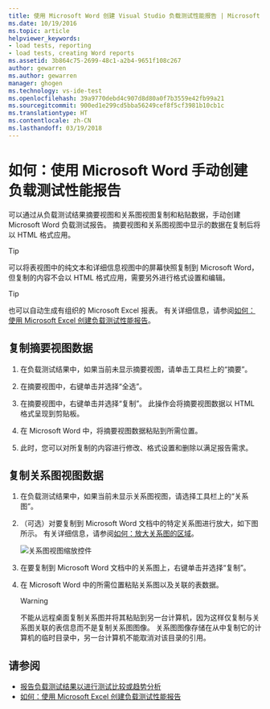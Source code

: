 ```yaml
---
title: 使用 Microsoft Word 创建 Visual Studio 负载测试性能报告 | Microsoft Docs
ms.date: 10/19/2016
ms.topic: article
helpviewer_keywords:
- load tests, reporting
- load tests, creating Word reports
ms.assetid: 3b864c75-2699-48c1-a2b4-9651f108c267
author: gewarren
ms.author: gewarren
manager: ghogen
ms.technology: vs-ide-test
ms.openlocfilehash: 39a9770debd4c907d8d80a0f7b3559e42fb99a21
ms.sourcegitcommit: 900ed1e299cd5bba56249cef8f5cf3981b10cb1c
ms.translationtype: HT
ms.contentlocale: zh-CN
ms.lasthandoff: 03/19/2018
---
```

# <a name="how-to-manually-create-a-load-test-performance-report-using-microsoft-word"></a>如何：使用 Microsoft Word 手动创建负载测试性能报告

可以通过从负载测试结果摘要视图和关系图视图复制和粘贴数据，手动创建 Microsoft Word 负载测试报告。 摘要视图和关系图视图中显示的数据在复制后将以 HTML 格式应用。

> [!TIP]
> 可以将表视图中的纯文本和详细信息视图中的屏幕快照复制到 Microsoft Word，但复制的内容不会以 HTML 格式应用，需要另外进行格式设置和编辑。

> [!TIP]
> 也可以自动生成有组织的 Microsoft Excel 报表。 有关详细信息，请参阅[如何：使用 Microsoft Excel 创建负载测试性能报告](../test/how-to-create-load-test-performance-reports-using-microsoft-excel.md)。

## <a name="copy-summary-view-data"></a>复制摘要视图数据

1.  在负载测试结果中，如果当前未显示摘要视图，请单击工具栏上的“摘要”。

2.  在摘要视图中，右键单击并选择“全选”。

3.  在摘要视图中，右键单击并选择“复制”。 此操作会将摘要视图数据以 HTML 格式呈现到剪贴板。

4.  在 Microsoft Word 中，将摘要视图数据粘贴到所需位置。

5.  此时，您可以对所复制的内容进行修改、格式设置和删除以满足报告需求。

## <a name="copy-graph-view-data"></a>复制关系图视图数据

1.  在负载测试结果中，如果当前未显示关系图视图，请选择工具栏上的“关系图”。

2.  （可选）对要复制到 Microsoft Word 文档中的特定关系图进行放大，如下图所示。 有关详细信息，请参阅[如何：放大关系图的区域](../test/how-to-zoom-in-on-a-region-of-the-graph-in-load-test-results.md)。

     ![关系图视图缩放控件](../test/media/ltest_zoomcontrol.png "LTest_ZoomControl")

3.  在要复制到 Microsoft Word 文档中的关系图上，右键单击并选择“复制”。

4.  在 Microsoft Word 中的所需位置粘贴关系图以及关联的表数据。

    > [!WARNING]
    > 不能从远程桌面复制关系图并将其粘贴到另一台计算机，因为这样仅复制与关系图关联的表信息而不是复制关系图图像。 关系图图像存储在从中复制它的计算机的临时目录中，另一台计算机不能取消对该目录的引用。

## <a name="see-also"></a>请参阅

- [报告负载测试结果以进行测试比较或趋势分析](../test/compare-load-test-results.md)
- [如何：使用 Microsoft Excel 创建负载测试性能报告](../test/how-to-create-load-test-performance-reports-using-microsoft-excel.md)